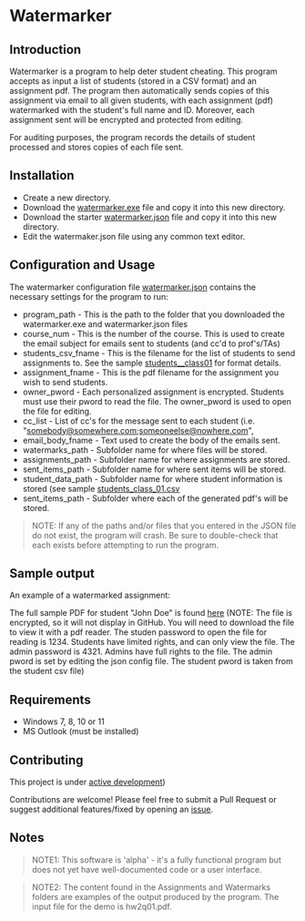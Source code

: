 # Watermarker

## Introduction

Watermarker is a program to help deter student cheating. This program accepts as input a list of students (stored in a CSV format) and an assignment pdf. The program then automatically sends copies of this assignment via email to all given students, with each assignment (pdf) watermarked with the student's full name and ID. Moreover, each assignment sent will be encrypted and protected from editing. 

For auditing purposes, the program records the details of student processed and stores copies of each file sent. 

## Installation

* Create a new directory. 
* Download the [watermarker.exe](watermarker.exe) file and copy it into this new directory.
* Download the starter [watermarker.json](watermarker.json) file and copy it into this new directory.
* Edit the watermaker.json file using any common text editor.

## Configuration and Usage

The watermarker configuration file [watermarker.json](watermarker.json) contains the necessary settings for the program to run:

  * program_path - This is the path to the folder that you downloaded the watermarker.exe and watermarker.json files
  * course_num - This is the number of the course. This is used to create the email subject for emails sent to students (and cc'd to prof's/TAs)
  * students_csv_fname - This is the filename for the list of students to send assignments to. See the sample [students__class01](https://github.com/prof-tcsmith/watermarker/tree/main/student_data/students_class01.csv) for format details. 
  * assignment_fname - This is the pdf filename for the assignment you wish to send students.
  * owner_pword - Each personalized assignment is encrypted. Students must use their pword to read the file. The owner_pword is used to open the file for editing. 
  * cc_list - List of cc's for the message sent to each student (i.e. "somebody@somewhere.com;someoneelse@nowhere.com",
  * email_body_fname - Text used to create the body of the emails sent.
  * watermarks_path - Subfolder name for where files will be stored. 
  * assignments_path - Subfolder name for where assignments are stored.
  * sent_items_path - Subfolder name for where sent items will be stored.
  * student_data_path - Subfolder name for where student information is stored (see sample [students_class_01.csv](https://github.com/prof-tcsmith/watermarker/tree/main/student_data/students_class01.csv)
  * sent_items_path - Subfolder where each of the generated pdf's will be stored.

> NOTE: If any of the paths and/or files that you entered in the JSON file do not exist, the program will crash. Be sure to double-check that each exists before attempting to run the program.

## Sample output

An example of a watermarked assignment:

The full sample PDF for student "John Doe" is found [here](https://github.com/prof-tcsmith/watermarker/tree/main/assignments/assignment_XYZ123_1000111.pdf) (NOTE: The file is encrypted, so it will not display in GitHub. You will need to download the file to view it with a pdf reader. The studen password to open the file for reading is 1234. Students have limited rights, and can only view the file. The admin password is 4321. Admins have full rights to the file. The admin pword is set by editing the json config file. The student pword is taken from the student csv file)


## Requirements

* Windows 7, 8, 10 or 11
* MS Outlook (must be installed)

## Contributing

This project is under [active development](https://github.com/prof-tcsmith/watermarker/projects/1))

Contributions are welcome! Please feel free to submit a Pull Request or suggest additional features/fixed by opening an [issue](https://github.com/prof-tcsmith/watermarker/issues).

## Notes

> NOTE1: This software is 'alpha' - it's a fully functional program but does not yet have well-documented code or a user interface.

> NOTE2: The content found in the Assignments and Watermarks folders are examples of the output produced by the program. The input file for the demo is hw2q01.pdf.



